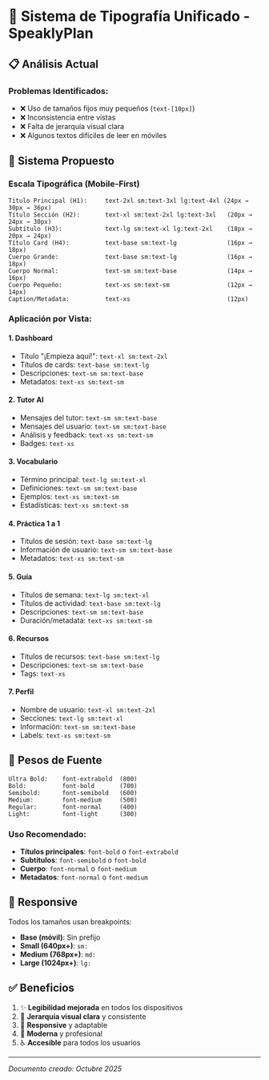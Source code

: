 
# 🎨 Sistema de Tipografía Unificado - SpeaklyPlan

## 📋 Análisis Actual

### Problemas Identificados:
- ❌ Uso de tamaños fijos muy pequeños (`text-[10px]`)
- ❌ Inconsistencia entre vistas
- ❌ Falta de jerarquía visual clara
- ❌ Algunos textos difíciles de leer en móviles

## 🎯 Sistema Propuesto

### Escala Tipográfica (Mobile-First)

```
Título Principal (H1):     text-2xl sm:text-3xl lg:text-4xl (24px → 30px → 36px)
Título Sección (H2):       text-xl sm:text-2xl lg:text-3xl   (20px → 24px → 30px)
Subtítulo (H3):            text-lg sm:text-xl lg:text-2xl    (18px → 20px → 24px)
Título Card (H4):          text-base sm:text-lg              (16px → 18px)
Cuerpo Grande:             text-base sm:text-lg              (16px → 18px)
Cuerpo Normal:             text-sm sm:text-base              (14px → 16px)
Cuerpo Pequeño:            text-xs sm:text-sm                (12px → 14px)
Caption/Metadata:          text-xs                           (12px)
```

### Aplicación por Vista:

#### 1. **Dashboard**
- Título "¡Empieza aquí!": `text-xl sm:text-2xl`
- Títulos de cards: `text-base sm:text-lg`
- Descripciones: `text-sm sm:text-base`
- Metadatos: `text-xs sm:text-sm`

#### 2. **Tutor AI**
- Mensajes del tutor: `text-sm sm:text-base`
- Mensajes del usuario: `text-sm sm:text-base`
- Análisis y feedback: `text-xs sm:text-sm`
- Badges: `text-xs`

#### 3. **Vocabulario**
- Término principal: `text-lg sm:text-xl`
- Definiciones: `text-sm sm:text-base`
- Ejemplos: `text-xs sm:text-sm`
- Estadísticas: `text-xs sm:text-sm`

#### 4. **Práctica 1 a 1**
- Títulos de sesión: `text-base sm:text-lg`
- Información de usuario: `text-sm sm:text-base`
- Metadatos: `text-xs sm:text-sm`

#### 5. **Guía**
- Títulos de semana: `text-lg sm:text-xl`
- Títulos de actividad: `text-base sm:text-lg`
- Descripciones: `text-sm sm:text-base`
- Duración/metadata: `text-xs sm:text-sm`

#### 6. **Recursos**
- Títulos de recursos: `text-base sm:text-lg`
- Descripciones: `text-sm sm:text-base`
- Tags: `text-xs`

#### 7. **Perfil**
- Nombre de usuario: `text-xl sm:text-2xl`
- Secciones: `text-lg sm:text-xl`
- Información: `text-sm sm:text-base`
- Labels: `text-xs sm:text-sm`

## 🎨 Pesos de Fuente

```
Ultra Bold:    font-extrabold  (800)
Bold:          font-bold       (700)
Semibold:      font-semibold   (600)
Medium:        font-medium     (500)
Regular:       font-normal     (400)
Light:         font-light      (300)
```

### Uso Recomendado:
- **Títulos principales**: `font-bold` o `font-extrabold`
- **Subtítulos**: `font-semibold` o `font-bold`
- **Cuerpo**: `font-normal` o `font-medium`
- **Metadatos**: `font-normal` o `font-medium`

## 📱 Responsive

Todos los tamaños usan breakpoints:
- **Base (móvil)**: Sin prefijo
- **Small (640px+)**: `sm:`
- **Medium (768px+)**: `md:`
- **Large (1024px+)**: `lg:`

## ✅ Beneficios

1. ✨ **Legibilidad mejorada** en todos los dispositivos
2. 🎯 **Jerarquía visual clara** y consistente
3. 📱 **Responsive** y adaptable
4. 🚀 **Moderna** y profesional
5. ♿ **Accesible** para todos los usuarios

---
*Documento creado: Octubre 2025*
